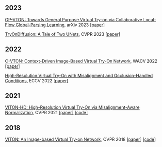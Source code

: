 ## 2023
[GP-VTON: Towards General Purpose Virtual Try-on via Collaborative Local-Flow Global-Parsing Learning](./gp-vton.txt), arXiv 2023 [[paper]](https://arxiv.org/pdf/2303.13756.pdf)

[TryOnDiffusion: A Tale of Two UNets](./tryondiffusion.txt), CVPR 2023 [[paper]](https://openaccess.thecvf.com/content/CVPR2023/papers/Zhu_TryOnDiffusion_A_Tale_of_Two_UNets_CVPR_2023_paper.pdf)

## 2022
[C-VTON: Context-Driven Image-Based Virtual Try-On Network](./c-vton.txt), WACV 2022 [[paper]](https://openaccess.thecvf.com/content/WACV2022/papers/Fele_C-VTON_Context-Driven_Image-Based_Virtual_Try-On_Network_WACV_2022_paper.pdf)

[High-Resolution Virtual Try-On with Misalignment and Occlusion-Handled Conditions](./hr-viton.txt), ECCV 2022 [[paper]](https://www.ecva.net/papers/eccv_2022/papers_ECCV/papers/136770208.pdf)

## 2021
[VITON-HD: High-Resolution Virtual Try-On via Misalignment-Aware Normalization](./viton-hd.txt), CVPR 2021 [[paper]](https://openaccess.thecvf.com/content/CVPR2021/papers/Choi_VITON-HD_High-Resolution_Virtual_Try-On_via_Misalignment-Aware_Normalization_CVPR_2021_paper.pdf) [[code]](https://github.com/shadow2496/VITON-HD)

## 2018
[VITON: An Image-based Virtual Try-on Network](./viton.txt), CVPR 2018 [[paper]](https://openaccess.thecvf.com/content_cvpr_2018/papers/Han_VITON_An_Image-Based_CVPR_2018_paper.pdf) [[code]](https://github.com/xthan/VITON)
